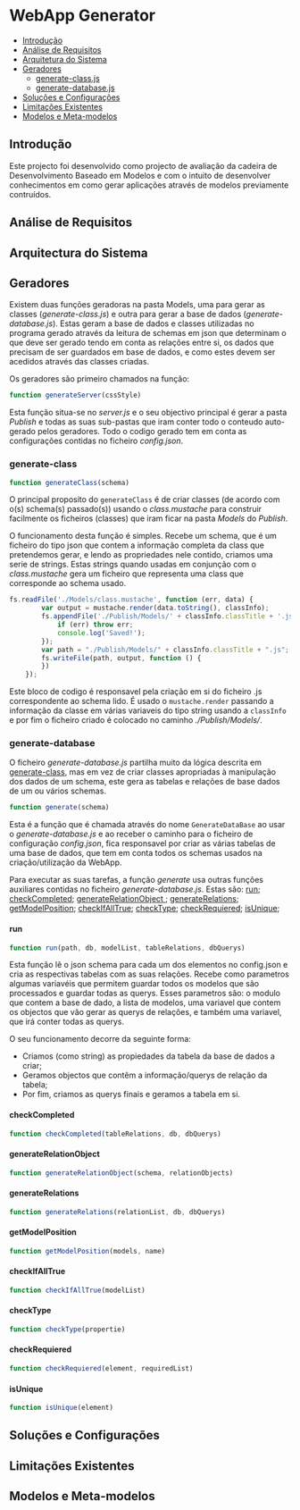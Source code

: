 # WebApp Generator

- [Introdução](#introdução)
- [Análise de Requisitos](#análise-de-requisitos)
- [Arquitetura do Sistema](#arquitectura-do-sistema)
- [Geradores](#geradores)
    * [generate-class.js](#generate-class)
    * [generate-database.js](#generate-database)
- [Soluções e Configurações](#soluções-e-configurações)
- [Limitações Existentes](#limitações-existentes)
- [Modelos e Meta-modelos](#modelos-e-meta-modelos)

## Introdução

Este projecto foi desenvolvido como projecto de avaliação da cadeira de Desenvolvimento Baseado em Modelos e com o intuito de desenvolver conhecimentos em como gerar aplicações através de modelos previamente contruídos.

## Análise de Requisitos



## Arquitectura do Sistema



## Geradores

Existem duas funções geradoras na pasta Models, uma para gerar as classes (*generate-class.js*) e outra para gerar a base de dados (*generate-database.js*). Estas geram a base de dados e classes utilizadas no programa gerado através da leitura de schemas em json que determinam o que deve ser gerado tendo em conta as relações entre si, os dados que precisam de ser guardados em base de dados, e como estes devem ser acedidos através das classes criadas.

Os geradores são primeiro chamados na função:
```javascript
function generateServer(cssStyle)
```

Esta função situa-se no *server.js* e o seu objectivo principal é gerar a pasta *Publish* e todas as suas sub-pastas que iram conter todo o conteudo auto-gerado pelos geradores.
Todo o codigo gerado tem em conta as configurações contidas no ficheiro *config.json*.

### generate-class

```javascript
function generateClass(schema)
```

O principal proposito do `generateClass` é de criar classes (de acordo com o(s) schema(s) passado(s))  usando o *class.mustache* para construir facilmente os ficheiros (classes) que iram ficar na pasta *Models* do *Publish*.

O funcionamento desta função é simples. Recebe um schema, que é um ficheiro do tipo json que contem a informação completa da class que pretendemos gerar, e lendo as propriedades nele contido, criamos uma serie de strings. Estas strings quando usadas em conjunção com o *class.mustache* gera um ficheiro que representa uma class que corresponde ao schema usado.

```javascript
fs.readFile('./Models/class.mustache', function (err, data) {
        var output = mustache.render(data.toString(), classInfo);
        fs.appendFile('./Publish/Models/' + classInfo.classTitle + '.js', '', function (err) {
            if (err) throw err;
            console.log('Saved!');
        });
        var path = "./Publish/Models/" + classInfo.classTitle + ".js";
        fs.writeFile(path, output, function () {
        })
    });
```

Este bloco de codigo é responsavel pela criação em si do ficheiro .js correspondente ao schema lido. 
É usado o `mustache.render` passando a informação da classe em várias variaveis do tipo string usando a `classInfo` e por fim o ficheiro criado é colocado no caminho *./Publish/Models/*. 

### generate-database

O ficheiro *generate-database.js* partilha muito da lógica descrita em [generate-class](#generate-class), mas em vez de criar classes apropriadas à manipulação dos dados de um schema, este gera as tabelas e relações de base dados de um ou vários schemas.

```javascript
function generate(schema)
```

Esta é a função que é chamada através do nome `GenerateDataBase` ao usar o *generate-database.js* e ao receber o caminho para o ficheiro de configuração *config.json*, fica responsavel por criar as várias tabelas de uma base de dados, que tem em conta todos os schemas usados na criação/utilização da WebApp.

Para executar as suas tarefas, a função *generate* usa outras funções auxiliares contidas no ficheiro *generate-database.js*. Estas são: [run](#run); [checkCompleted](#checkcompleted); [generateRelationObject ](#generaterelationobject ); [generateRelations](#generaterelations); [getModelPosition](#getmodelposition); [checkIfAllTrue](#checkifalltrue); [checkType](#checktype); [checkRequiered](#checkrequiered); [isUnique](#isunique);

#### run

```javascript
function run(path, db, modelList, tableRelations, dbQuerys)
```

Esta função lê o json schema para cada um dos elementos no config.json e cria as respectivas tabelas com as suas relações. Recebe como parametros algumas variavéis que permitem guardar todos os modelos que são processados e guardar todas as querys. Esses parametros são: o modulo que contem a base de dado, a lista de modelos, uma variavel que contem os objectos que vão gerar as querys de relações, e também uma variavel, que irá conter todas as querys.

O seu funcionamento decorre da seguinte forma:

- Criamos (como string) as propiedades da tabela da base de dados a criar;
- Geramos objectos que contêm a informação/querys de relação da tabela;
- Por fim, criamos as querys finais e geramos a tabela em si.

#### checkCompleted

```javascript
function checkCompleted(tableRelations, db, dbQuerys)
```



#### generateRelationObject

```javascript
function generateRelationObject(schema, relationObjects)
```



#### generateRelations

```javascript
function generateRelations(relationList, db, dbQuerys)
```



#### getModelPosition

```javascript
function getModelPosition(models, name)
```



#### checkIfAllTrue

```javascript
function checkIfAllTrue(modelList)
```



#### checkType

```javascript
function checkType(propertie)
```



#### checkRequiered

```javascript
function checkRequiered(element, requiredList)
```



#### isUnique

```javascript
function isUnique(element)
```



## Soluções e Configurações



## Limitações Existentes



## Modelos e Meta-modelos

